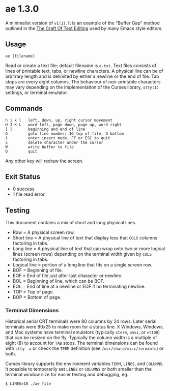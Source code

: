 ae 1.3.0
========

A minimalist version of `vi(1)`.  It is an example of the "Buffer Gap" method outlined in the [The Craft Of Text Editing](http://www.finseth.com/craft/) used by many Emacs style editors.


Usage
-----

    ae [filename]

Read or create a text file; default filename is `a.txt`.  Text files consists of lines of printable text, tabs, or newline characters.  A physical line can be of arbitrary length and is delimited by either a newline or the end of file.  Tab stops are every eight columns.  The behaviour of non-printable characters may vary depending on the implementation of the Curses library, `stty(1)` settings, or terminal emulator.


Commands
--------

    h j k l   left, down, up, right cursor movement
    H J K L   word left, page down, page up, word right
    [ ]       beginning and end of line
    G         goto line number; 1G top of file, G bottom
    i         enter insert mode, FF or ESC to quit
    x         delete character under the cursor
    W         write buffer to file
    Q         quit

Any other key will redraw the screen.


Exit Status
-----------

- 0 success
- 1 file read error


Testing
-------

This document contains a mix of short and long physical lines.

* Row = A physical screen row.
* Short line = A physical line of text that display less that `COLS` columns factoring in tabs.
* Long line = A physical line of text that can wrap onto two or more logical lines (screen rows) depending on the terminal width given by `COLS` factoring in tabs.
* Logical line = portion of a long line that fits on a single screen row.
* BOF = Beginning of file.
* EOF = End of file just after last character or newline.
* BOL = Beginning of line, which can be BOF.
* EOL = End of line at a newline or EOF if no terminating newline.
* TOP = Top of page.
* BOP = Bottom of page.


### Terminal Dimensions

Historical serial CRT terminals were 80 columns by 24 rows.  Later serial terminals were 80x25 to make room for a status line.  X Windows, Windows, and Mac systems have terminal emulators (typically `xterm`, `ansi`, or `vt100`) that can be resized on the fly.  Typically the column width is a multiple of eight (8) to account for `TAB` stops.  The terminal dimensions can be found with `stty -a` or check the `TERM` definition (see `/usr/share/misc/terminfo`) or both.

Curses library supports the environment variables `TERM`, `LINES`, and `COLUMNS`.  It possible to temporarily set `LINES` or `COLUMNS` or both smaller than the terminal window size for easier testing and debugging, eg.

    $ LINES=10 ./ae file
